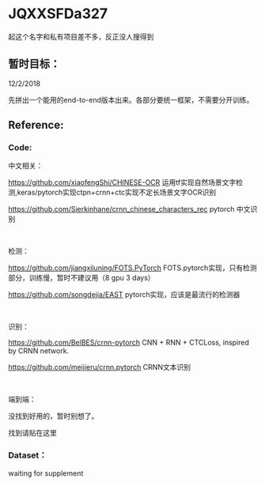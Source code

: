 # JQXXSFDa327
起这个名字和私有项目差不多，反正没人搜得到

## 暂时目标：

12/2/2018 

先拼出一个能用的end-to-end版本出来。各部分要统一框架，不需要分开训练。

## Reference:


### Code:

中文相关：

https://github.com/xiaofengShi/CHINESE-OCR 运用tf实现自然场景文字检测,keras/pytorch实现ctpn+crnn+ctc实现不定长场景文字OCR识别

https://github.com/Sierkinhane/crnn_chinese_characters_rec pytorch 中文识别

<br>

检测：

https://github.com/jiangxiluning/FOTS.PyTorch FOTS.pytorch实现，只有检测部分，训练慢，暂时不建议用（8 gpu 3 days）

https://github.com/songdejia/EAST pytorch实现，应该是最流行的检测器

<br>

识别：

https://github.com/BelBES/crnn-pytorch CNN + RNN + CTCLoss, inspired by CRNN network.

https://github.com/meijieru/crnn.pytorch CRNN文本识别

<br>
 
端到端：

没找到好用的，暂时别想了。

找到请贴在这里

 
### Dataset：

  waiting for supplement

 
